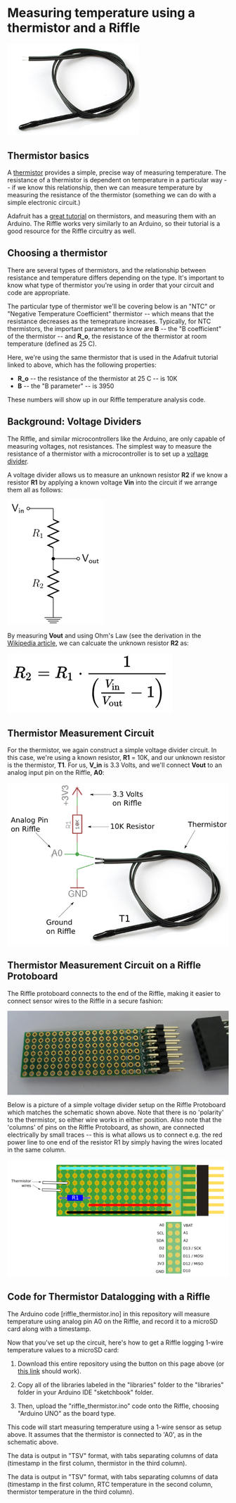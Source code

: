 # Measuring temperature using a thermistor and a Riffle

<img src="pics/thermistor_single.png" width=300>

## Thermistor basics

A [thermistor](https://en.wikipedia.org/wiki/Thermistor) provides a simple, precise way of measuring temperature.  The resistance of a thermistor is dependent on temperature in a particular way -- if we know this relationship, then we can measure temperature by measuring the resistance of the thermistor (something we can do with a simple electronic circuit.)

Adafruit has a [great tutorial](https://learn.adafruit.com/thermistor/overview) on thermistors, and measuring them with an Arduino.  The Riffle works very similarly to an Arduino, so their tutorial is a good resource for the Riffle circuitry as well. 

## Choosing a thermistor

There are several types of thermistors, and the relationship between resistance and temperature differs depending on the type.  It's important to know what type of thermistor you're using in order that your circuit and code are appropriate. 

The particular type of thermistor we'll be covering below is an "NTC" or "Negative Temperature Coefficient" thermistor -- which means that the resistance decreases as the temeprature increases.  Typically, for NTC thermistors, the important parameters to know are **B** -- the "B coefficient" of the thermistor -- and **R_o**, the resistance of the thermistor at room temperature (defined as 25 C).  

Here, we're using the same thermistor that is used in the Adafruit tutorial linked to above, which has the following properties: 

- **R_o** -- the resistance of the thermistor at 25 C -- is 10K
- **B** -- the "B parameter" -- is 3950

These numbers will show up in our Riffle temperature analysis code.

## Background: Voltage Dividers

The Riffle, and similar microcontrollers like the Arduino, are only capable of measuring voltages, not resistances. The simplest way to measure the resistance of a thermistor with a microcontroller is to set up a [voltage divider](https://en.wikipedia.org/wiki/Voltage_divider).

A voltage divider allows us to measure an unknown resistor **R2** if we know a resistor **R1** by applying a known voltage **Vin** into the circuit if we arrange them all as follows:

<img src="pics/divider.png">

By measuring **Vout** and using Ohm's Law (see the derivation in the [Wikipedia article](https://en.wikipedia.org/wiki/Voltage_divider), we can calcuate the unknown resistor **R2** as:

<img src="pics/result.png">

## Thermistor Measurement Circuit

For the thermistor, we again construct a simple voltage divider circuit.  In this case, we're using a known resistor, **R1** = 10K, and our unknown resistor is the thermistor, **T1**.  For us, **V_in** is 3.3 Volts, and we'll connect **Vout** to an analog input pin on the Riffle, **A0**:


<img src="pics/thermistor_schem_6.png">

## Thermistor Measurement Circuit on a Riffle Protoboard

The Riffle protoboard connects to the end of the Riffle, making it easier to connect sensor wires to the Riffle in a secure fashion:

<img src = "pics/proto.png" align = center >

Below is a picture of a simple voltage divider setup on the Riffle Protoboard which matches the schematic shown above.  Note that there is no 'polarity' to the thermistor, so either wire works in either position.  Also note that the 'columns' of pins on the Riffle Protoboard, as shown, are connected electrically by small traces -- this is what allows us to connect e.g. the red power line to one end of the resistor R1 by simply having the wires located in the same column.  

<img src="pics/thermistor_proto.png">

## Code for Thermistor Datalogging with a Riffle

The Arduino code [riffle_thermistor.ino] in this repository will measure temperature using analog pin A0 on the Riffle, and record it to a microSD card along with a timestamp. 

Now that you've set up the circuit, here's how to get a Riffle logging 1-wire temperature values to a microSD card:

1. Download this entire repository using the button on this page above (or [this link](https://github.com/dwblair/riffle-one-wire/archive/master.zip) should work).  

2. Copy all of the libraries labeled in the "libraries" folder to the "libraries" folder in your Arduino IDE "sketchbook" folder.

3. Then, upload the "riffle_thermistor.ino" code onto the Riffle, choosing "Arduino UNO" as the board type. 

This code will start measuring temperature using a 1-wire sensor as setup above.  It assumes that the thermistor is connected to 'A0', as in the schematic above.
 
The data is output in "TSV" format, with tabs separating columns of data (timestamp in the first column, thermistor in the third column).

The data is output in "TSV" format, with tabs separating columns of data (timestamp in the first column, RTC temperature in the second column, thermistor temperature in the third column).



